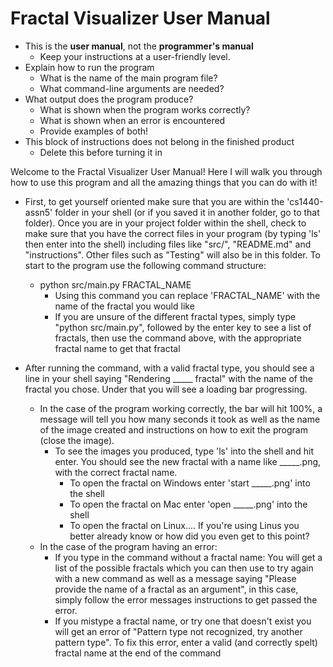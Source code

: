 # Fractal Visualizer User Manual

*   This is the **user manual**, not the **programmer's manual**
    *   Keep your instructions at a user-friendly level.
*   Explain how to run the program
    *   What is the name of the main program file?
    *   What command-line arguments are needed?
*   What output does the program produce?
    *   What is shown when the program works correctly?
    *   What is shown when an error is encountered
    *   Provide examples of both!
*   This block of instructions does not belong in the finished product
    *   Delete this before turning it in

Welcome to the Fractal Visualizer User Manual! Here I will walk you through how to use this program and all the amazing
things that you can do with it!

* First, to get yourself oriented make sure that you are within the 'cs1440-assn5' folder in your shell (or if you 
saved it in another folder, go to that folder). Once you are in your project folder within the shell, check to make sure
that you have the correct files in your program (by typing 'ls' then enter into the shell) including files like "src/",
"README.md" and "instructions". Other files such as "Testing" will also be in this folder. To start to the program use
the following command structure:
  * python src/main.py FRACTAL_NAME
    * Using this command you can replace 'FRACTAL_NAME' with the name of the fractal you would like
    * If you are unsure of the different fractal types, simply type "python src/main.py", followed by the enter key to
    see a list of fractals, then use the command above, with the appropriate fractal name to get that fractal

* After running the command, with a valid fractal type, you should see a line in your shell saying "Rendering _____ fractal"
with the name of the fractal you chose. Under that you will see a loading bar progressing.
  * In the case of the program working correctly, the bar will hit 100%, a message will tell you how many seconds it took
  as well as the name of the image created and instructions on how to exit the program (close the image). 
    * To see the images you produced, type 'ls' into the shell and hit enter. You should see the new fractal with a name 
    like _____.png, with the correct fractal name. 
      * To open the fractal on Windows enter 'start _____.png' into the shell
      * To open the fractal on Mac enter 'open _____.png' into the shell
      * To open the fractal on Linux.... If you're using Linus you better already know or how did you even get to this point?
  * In the case of the program having an error:
    * If you type in the command without a fractal name: You will get a list of the possible fractals which you can then 
    use to try again with a new command as well as a message saying "Please provide the name of a fractal as an argument",
    in this case, simply follow the error messages instructions to get passed the error. 
    * If you mistype a fractal name, or try one that doesn't exist you will get an error of "Pattern type not recognized,
    try another pattern type". To fix this error, enter a valid (and correctly spelt) fractal name at the end of the command

